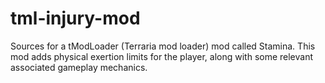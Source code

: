 # tml-injury-mod
Sources for a tModLoader (Terraria mod loader) mod called Stamina. This mod adds physical exertion limits for the player, along with some relevant associated gameplay mechanics.
